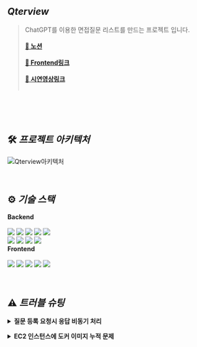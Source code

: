 ## **_Qterview_**
>ChatGPT를 이용한 면접질문 리스트를 만드는 프로젝트 입니다.<br/><br/>
>**[📎 노션](https://flawless-earwig-06e.notion.site/Qterview-769fac71b5ae4fa3b869c448e9679af2)**<br/><br/>
>**[📎 Frontend링크](https://github.com/Qterview/front-vue)**<br/><br/>
>**[📎 시연영상링크](https://youtu.be/rMbDAtmmTZk)**<br/><br/>

<br/>


<br/>


<br/>

## 🛠️ **_프로젝트 아키텍처_**
![Qterview아키텍처](https://user-images.githubusercontent.com/98438390/218460483-206e3585-b6dd-40e2-b8a5-737241f5d170.png)


<br/>



## ⚙️ **_기술 스택_**

**Backend**<br /><br />
<img src="https://img.shields.io/badge/Nest.js-E0234E?style=for-the-badge&logo=NestJS&logoColor=white">
<img src="https://img.shields.io/badge/TypeScript-3178C6?style=for-the-badge&logo=TypeScript&logoColor=black">
<img src="https://img.shields.io/badge/MongoDB-47A248?style=for-the-badge&logo=MongoDB&logoColor=white">
<img src="https://img.shields.io/badge/Mongoose-871618?style=for-the-badge&logo=MongoDB&logoColor=white">
<img src="https://img.shields.io/badge/Socket.io-010101?style=for-the-badge&logo=Socket.io&logoColor=white">
<br/>
<img src="https://img.shields.io/badge/Amazon EC2-FF9900?style=for-the-badge&logo=Amazon EC2&logoColor=white">
<img src="https://img.shields.io/badge/Docker-2496ED?style=for-the-badge&logo=Docker&logoColor=white">
<img src="https://img.shields.io/badge/GitHub-181717?style=for-the-badge&logo=GitHub&logoColor=white">
<img src="https://img.shields.io/badge/GitHub Actions-2088FF?style=for-the-badge&logo=GitHub Actions&logoColor=white">
<br/>
**Frontend**<br /><br />
<img src="https://img.shields.io/badge/Vue.js-4FC08D?style=for-the-badge&logo=Vue.js&logoColor=white">
<img src="https://img.shields.io/badge/Nuxt.js-00DC82?style=for-the-badge&logo=Nuxt.js&logoColor=white">
<img src="https://img.shields.io/badge/Sass-CC6699?style=for-the-badge&logo=Sass&logoColor=white">
<img src="https://img.shields.io/badge/Socket.io-010101?style=for-the-badge&logo=Socket.io&logoColor=white">
<img src="https://img.shields.io/badge/Docker-2496ED?style=for-the-badge&logo=Docker&logoColor=white">




<br/>

## ⚠️ **_트러블 슈팅_**
**<details><summary>질문 등록 요청시 응답 비동기 처리</summary>**

❗**문제**: 사용자가 질문 등록 요청시 응답을 오래 기다려야 하는 문제.<br/>
<br/>
❓**원인**: 질문 등록시 서버에서 ChatGPT에게 질문을 요청하고 받아온 데이터를 게시물로 등록하게 되어 있으나, 요청하는 질문과 API상황에 따라 ChatGPT에게서 부터 데이터를 받는 시간이  오래 소모됨.<br/>
<br/>
💡**문제 해결**: 사용자가 응답을 기다리는 동안 페이지를 이용할 수 없기 때문에 요청작업을 비동기 처리하고 사용자에게는 요청등록완료 메세지를 바로 리턴. 작업 처리가 완료되어 게시물이 등록 되었을때는 socket.io를 사용하여 사용자에게 게시물 등록 완료를 알림.
<br/>
</details>

**<details><summary>EC2 인스턴스에 도커 이미지 누적 문제</summary>**

❗**문제**: 인스턴스의 용량 부족 현상이 발생하여 자동배포에 실패하는 이슈 발생.<br/>
<br/>
❓**원인**: `docker system df`를 통해 도커 디스크 사용량을 확인해 보니 미사용 Docker이미지가 누적되어 발생한 현상임을 알게됨.<br/>
<br/>
💡**문제 해결**: 깃액션을 통한 자동배포시 스크립트를 이용해 미사용 이미지를 자동 삭제 하도록 처리 하여 공간을 확보.<br/>
<br/>

</details>



